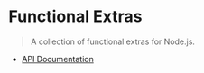 # Functional Extras

> A collection of functional extras for Node.js.

* [API Documentation](./docs)
